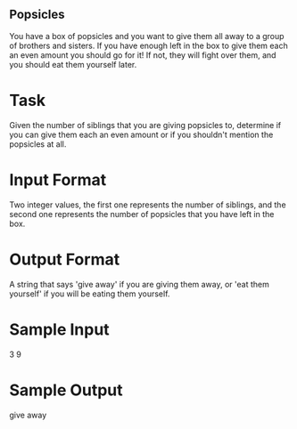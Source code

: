 
## Popsicles
You have a box of popsicles and you want to give them all away to a group of brothers and sisters. If you have enough left in the box to give them each an even amount you should go for it! If not, they will fight over them, and you should eat them yourself later.



# Task

Given the number of siblings that you are giving popsicles to, determine if you can give them each an even amount or if you shouldn't mention the popsicles at all.



# Input Format

Two integer values, the first one represents the number of siblings, and the second one represents the number of popsicles that you have left in the box.



# Output Format

A string that says 'give away' if you are giving them away, or 'eat them yourself' if you will be eating them yourself.



# Sample Input

3 9



# Sample Output

give away








